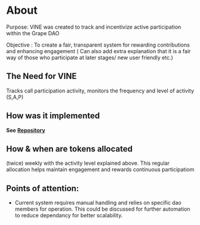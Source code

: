 # About

Purpose: VINE was created to track and incentivize active participation within the Grape DAO

Objective : To create a fair, transparent system for rewarding contributions and enhancing engagement ( Can also add extra explanation that it is a fair way of those who participate at later stages/ new user friendly etc.)&#x20;

## **The Need for VINE**

Tracks call participation activity, monitors the frequency and level of activity (S,A,P)&#x20;

## **How was it implemented**

**See** [**Repository**](repository.md)

## **How & when are tokens allocated**

(twice) weekly with the activity level explained above. This regular allocation helps maintain engagement and rewards continuous participatiom&#x20;

## **Points of attention:**

* Current system requires manual handling and relies on specific dao members for operation. This could be discussed for further automation to reduce dependancy for better scalability.
